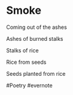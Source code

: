 # Smoke

Coming out of the ashes

Ashes of burned stalks

Stalks of rice

Rice from seeds

Seeds planted from rice

\#Poetry #evernote


